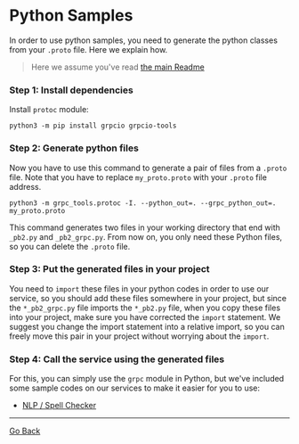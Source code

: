 # Python Samples

In order to use python samples, you need to generate the python classes from
your `.proto` file. Here we explain how.

> Here we assume you've read [the main Readme](./../README.md)

### Step 1: Install dependencies
Install `protoc` module:  
```shell script
python3 -m pip install grpcio grpcio-tools
```

### Step 2: Generate python files
Now you have to use this command to generate a pair of files from a `.proto`
file. Note that you have to replace `my_proto.proto` with your `.proto` file
address.
```shell script
python3 -m grpc_tools.protoc -I. --python_out=. --grpc_python_out=. my_proto.proto
```
This command generates two files in your working directory that end with
`_pb2.py` and `_pb2_grpc.py`. From now on, you only need these Python files, so
you can delete the `.proto` file.

### Step 3: Put the generated files in your project
You need to `import` these files in your python codes in order to use our
service, so you should add these files somewhere in your project, but since
the `*_pb2_grpc.py` file imports the `*_pb2.py` file, when you copy these
files into your project, make sure you have corrected the `import` statement.
We suggest you change the import statement into a relative import, so you can
freely move this pair in your project without worrying about the `import`.

### Step 4: Call the service using the generated files
For this, you can simply use the `grpc` module in Python, but we've included
some sample codes on our services to make it easier for you to use:
* [NLP / Spell Checker](./nlp/spell_checker/)

---
[Go Back](./../)
